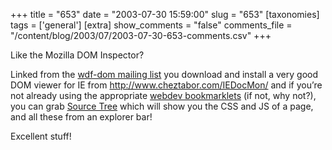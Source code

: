 +++
title = "653"
date = "2003-07-30 15:59:00"
slug = "653"
[taxonomies]
tags = ['general']
[extra]
show_comments = "false"
comments_file = "/content/blog/2003/07/2003-07-30-653-comments.csv"
+++

Like the Mozilla DOM Inspector?

Linked from the [wdf-dom mailing list](http://groups.yahoo.com/group/wdf-dom/messages) you download and install a very good DOM viewer for IE from <http://www.cheztabor.com/IEDocMon/> and if you’re not already using the appropriate [webdev bookmarklets](http://www.squarefree.com/bookmarklets/webdevel.html) (if not, why not?), you can grab [Source Tree](http://www.cheztabor.com/SourceTree/index.htm) which will show you the CSS and JS of a page, and all these from an explorer bar!

Excellent stuff!
